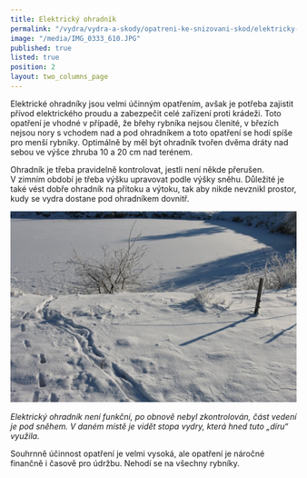 ```yaml
---
title: Elektrický ohradník
permalink: "/vydra/vydra-a-skody/opatreni-ke-snizovani-skod/elektricky-ohradnik"
image: "/media/IMG_0333_610.JPG"
published: true
listed: true
position: 2
layout: two_columns_page
---
```

Elektrické ohradníky jsou velmi účinným opatřením, avšak je potřeba
zajistit přívod elektrického proudu a zabezpečit celé zařízení proti
krádeži. Toto opatření je vhodné v případě, že břehy rybníka nejsou
členité, v březích nejsou nory s vchodem nad a pod ohradníkem a toto
opatření se hodí spíše pro menší rybníky. Optimálně by měl být ohradník
tvořen dvěma dráty nad sebou ve výšce zhruba 10 a 20 cm nad terénem.

Ohradník je třeba pravidelně kontrolovat, jestli není někde
přerušen. V zimním období je třeba výšku upravovat podle výšky
sněhu. Důležité je také vést dobře ohradník na přítoku a výtoku, tak aby
nikde nevznikl prostor, kudy se vydra dostane pod ohradníkem dovnitř.

![](/media/IMG_0343_610.JPG)

*Elektrický ohradník není funkční, po obnově nebyl zkontrolován, část
vedení je pod sněhem. V daném místě je vidět stopa vydry, která hned
tuto „díru“ využila.*

Souhrnně účinnost opatření je velmi vysoká, ale opatření je náročné
finančně i časově pro údržbu. Nehodí se na všechny rybníky.
